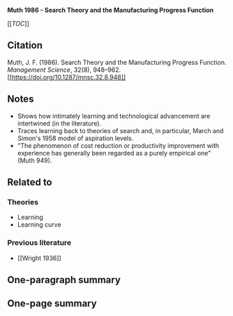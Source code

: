**Muth 1986 - Search Theory and the Manufacturing Progress Function**

[[_TOC_]]

## Citation
Muth, J. F. (1986). Search Theory and the Manufacturing Progress Function. *Management Science*, 32(8), 948–962. [[https://doi.org/10.1287/mnsc.32.8.948]]

## Notes
* Shows how intimately learning and technological advancement are intertwined (in the literature).
* Traces learning back to theories of search and, in particular, March and Simon's 1958 model of aspiration levels.
* "The phenomenon of cost reduction or productivity improvement with experience has generally been regarded as a purely empirical one" (Muth 949).

## Related to

### Theories
* Learning
* Learning curve

### Previous literature
* [[Wright 1936]]

## One-paragraph summary

## One-page summary